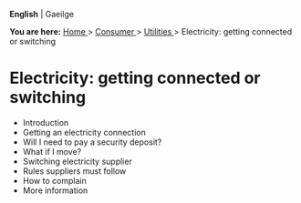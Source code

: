 **English** |  Gaeilge 

**You are here:** [ Home ](/en/) > [ Consumer ](/en/consumer/) > [ Utilities
](/en/consumer/utilities/) > Electricity: getting connected or switching

#  Electricity: getting connected or switching

  * Introduction 
  * Getting an electricity connection 
  * Will I need to pay a security deposit? 
  * What if I move? 
  * Switching electricity supplier 
  * Rules suppliers must follow 
  * How to complain 
  * More information 

